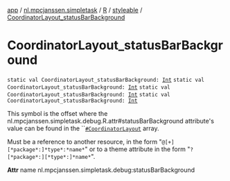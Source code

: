 [app](../../../index.md) / [nl.mpcjanssen.simpletask](../../index.md) / [R](../index.md) / [styleable](index.md) / [CoordinatorLayout_statusBarBackground](.)

# CoordinatorLayout_statusBarBackground

`static val CoordinatorLayout_statusBarBackground: `[`Int`](https://kotlinlang.org/api/latest/jvm/stdlib/kotlin/-int/index.html)
`static val CoordinatorLayout_statusBarBackground: `[`Int`](https://kotlinlang.org/api/latest/jvm/stdlib/kotlin/-int/index.html)
`static val CoordinatorLayout_statusBarBackground: `[`Int`](https://kotlinlang.org/api/latest/jvm/stdlib/kotlin/-int/index.html)
`static val CoordinatorLayout_statusBarBackground: `[`Int`](https://kotlinlang.org/api/latest/jvm/stdlib/kotlin/-int/index.html)

This symbol is the offset where the nl.mpcjanssen.simpletask.debug.R.attr#statusBarBackground attribute's value can be found in the ``[`#CoordinatorLayout`](-coordinator-layout.md) array.

Must be a reference to another resource, in the form "`@[+][*package*:]*type*:*name*`" or to a theme attribute in the form "`?[*package*:][*type*:]*name*`".

**Attr**
name nl.mpcjanssen.simpletask.debug:statusBarBackground

